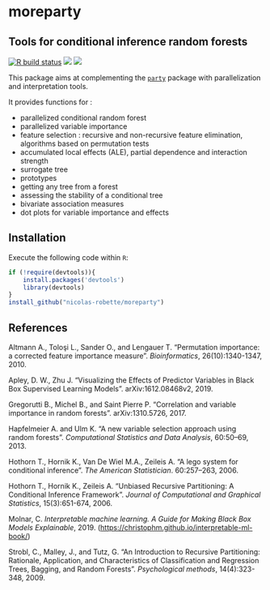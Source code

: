 **moreparty**
=============


Tools for conditional inference random forests
----------------------------------------------

<!-- badges: start -->
  [![R build status](https://github.com/nicolas-robette/moreparty/workflows/R-CMD-check/badge.svg)](https://github.com/nicolas-robette/moreparty/actions)
  [![](https://www.r-pkg.org/badges/version/moreparty?color=blue)](https://cran.r-project.org/package=moreparty)
  [![](http://cranlogs.r-pkg.org/badges/last-month/moreparty?color=orange)](https://cran.r-project.org/package=moreparty)
    <!-- badges: end -->

This package aims at complementing the
[`party`](https://cran.r-project.org/package=party) package with
parallelization and interpretation tools.

It provides functions for :

-   parallelized conditional random forest
-   parallelized variable importance
-   feature selection : recursive and non-recursive feature elimination,
    algorithms based on permutation tests
-   accumulated local effects (ALE), partial dependence and interaction
    strength
-   surrogate tree
-   prototypes
-   getting any tree from a forest
-   assessing the stability of a conditional tree
-   bivariate association measures
-   dot plots for variable importance and effects


Installation
------------

Execute the following code within `R`:

``` r
if (!require(devtools)){
    install.packages('devtools')
    library(devtools)
}
install_github("nicolas-robette/moreparty")
```

References
----------

Altmann A., Toloşi L., Sander O., and Lengauer T. “Permutation importance: a corrected feature importance measure”. *Bioinformatics*, 26(10):1340-1347, 2010.

Apley, D. W., Zhu J. “Visualizing the Effects of Predictor Variables in Black Box Supervised Learning Models”. arXiv:1612.08468v2, 2019.
 
Gregorutti B., Michel B., and Saint Pierre P. “Correlation and variable importance in random forests”. arXiv:1310.5726, 2017.

Hapfelmeier A. and Ulm K. “A new variable selection approach using random forests”. *Computational Statistics and Data Analysis*, 60:50–69, 2013.

Hothorn T., Hornik K., Van De Wiel M.A., Zeileis A. “A lego system for conditional inference”. *The American Statistician*. 60:257–263, 2006.

Hothorn T., Hornik K., Zeileis A. “Unbiased Recursive Partitioning: A Conditional Inference Framework”. *Journal of Computational and Graphical Statistics*, 15(3):651-674, 2006.

Molnar, C. *Interpretable machine learning. A Guide for Making Black Box Models Explainable*, 2019.
(<a href="https://christophm.github.io/interpretable-ml-book/" class="uri">https://christophm.github.io/interpretable-ml-book/</a>)

Strobl, C., Malley, J., and Tutz, G. “An Introduction to Recursive Partitioning: Rationale, Application, and Characteristics of
Classification and Regression Trees, Bagging, and Random Forests”. *Psychological methods*, 14(4):323-348, 2009.
